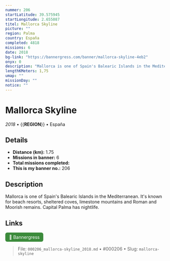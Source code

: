 ```yaml
---
nummer: 206
startLatitude: 39.575945
startLongitude: 2.655087
titel: Mallorca Skyline
picture: ""
region: Palma
country: España
completed: 4818
missions: 6
date: 2018
bg-link: "https://bannergress.com/banner/mallorca-skyline-4eb2"
onyx: 0
description: "Mallorca is one of Spain's Balearic Islands in the Mediterranean. It's known for beach resorts, sheltered coves, limestone mountains and Roman and Moorish remains. Capital Palma has nightlife."
lengthKMeters: 1,75
umap: ""
missionDay: ""
notice: ""
---
```

# Mallorca Skyline

*2018* • {{__REGION__}} • España





## Details
- **Distance (km):** 1.75
- **Missions in banner:** 6
- **Total missions completed:** 
- **This is my banner no.:** 206



## Description
Mallorca is one of Spain's Balearic Islands in the Mediterranean. It's known for beach resorts, sheltered coves, limestone mountains and Roman and Moorish remains. Capital Palma has nightlife.



## Links
<a href="https://bannergress.com/banner/mallorca-skyline-4eb2" target="_blank" style="display:inline-block;margin-right:8px;padding:6px 12px;background:#3c8b3c;color:#fff;text-decoration:none;border-radius:6px;">🔗 Bannergress</a>



> File: `000206_mallorca-skyline_2018.md` • #000206 • Slug: `mallorca-skyline`
